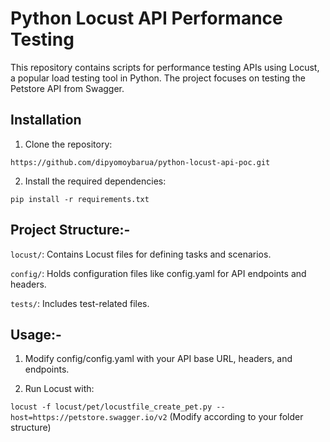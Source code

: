 # Python Locust API Performance Testing

This repository contains scripts for performance testing APIs using Locust, a popular load testing tool in Python. The project focuses on testing the Petstore API from Swagger.

## Installation

1. Clone the repository:

`https://github.com/dipyomoybarua/python-locust-api-poc.git`

2. Install the required dependencies:

`pip install -r requirements.txt`

## Project Structure:-

`locust/`: Contains Locust files for defining tasks and scenarios.

`config/`: Holds configuration files like config.yaml for API endpoints and headers.

`tests/`: Includes test-related files.

## Usage:-
1. Modify config/config.yaml with your API base URL, headers, and endpoints.

2. Run Locust with:

`locust -f locust/pet/locustfile_create_pet.py --host=https://petstore.swagger.io/v2` (Modify according to your folder structure)
